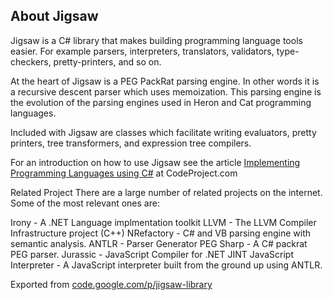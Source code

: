 ## About Jigsaw

Jigsaw is a C# library that makes building programming language tools easier. For example parsers, interpreters, translators, validators, type-checkers, pretty-printers, and so on.

At the heart of Jigsaw is a PEG PackRat parsing engine. In other words it is a recursive descent parser which uses memoization. This parsing engine is the evolution of the parsing engines used in Heron and Cat programming languages.

Included with Jigsaw are classes which facilitate writing evaluators, pretty printers, tree transformers, and expression tree compilers.

For an introduction on how to use Jigsaw see the article [Implementing Programming Languages using C#](http://www.codeproject.com/KB/recipes/programminglanguagetoools.aspx) at CodeProject.com

Related Project
There are a large number of related projects on the internet. Some of the most relevant ones are:

Irony - A .NET Language implmentation toolkit
LLVM - The LLVM Compiler Infrastructure project (C++)
NRefactory - C# and VB parsing engine with semantic analysis.
ANTLR - Parser Generator
PEG Sharp - A C# packrat PEG parser.
Jurassic - JavaScript Compiler for .NET
JINT JavaScript Interpreter - A JavaScript interpreter built from the ground up using ANTLR.

Exported from [code.google.com/p/jigsaw-library](http://code.google.com/p/jigsaw-library)